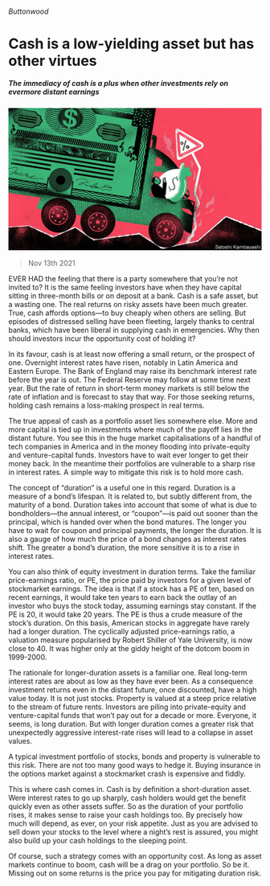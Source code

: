 ###### Buttonwood

# Cash is a low-yielding asset but has other virtues 

##### The immediacy of cash is a plus when other investments rely on evermore distant earnings 

![image](images/20211113_FND002_0.jpg) 

> Nov 13th 2021 

EVER HAD the feeling that there is a party somewhere that you’re not invited to? It is the same feeling investors have when they have capital sitting in three-month bills or on deposit at a bank. Cash is a safe asset, but a wasting one. The real returns on risky assets have been much greater. True, cash affords options—to buy cheaply when others are selling. But episodes of distressed selling have been fleeting, largely thanks to central banks, which have been liberal in supplying cash in emergencies. Why then should investors incur the opportunity cost of holding it?

In its favour, cash is at least now offering a small return, or the prospect of one. Overnight interest rates have risen, notably in Latin America and Eastern Europe. The Bank of England may raise its benchmark interest rate before the year is out. The Federal Reserve may follow at some time next year. But the rate of return in short-term money markets is still below the rate of inflation and is forecast to stay that way. For those seeking returns, holding cash remains a loss-making prospect in real terms.


The true appeal of cash as a portfolio asset lies somewhere else. More and more capital is tied up in investments where much of the payoff lies in the distant future. You see this in the huge market capitalisations of a handful of tech companies in America and in the money flooding into private-equity and venture-capital funds. Investors have to wait ever longer to get their money back. In the meantime their portfolios are vulnerable to a sharp rise in interest rates. A simple way to mitigate this risk is to hold more cash.

The concept of “duration” is a useful one in this regard. Duration is a measure of a bond’s lifespan. It is related to, but subtly different from, the maturity of a bond. Duration takes into account that some of what is due to bondholders—the annual interest, or “coupon”—is paid out sooner than the principal, which is handed over when the bond matures. The longer you have to wait for coupon and principal payments, the longer the duration. It is also a gauge of how much the price of a bond changes as interest rates shift. The greater a bond’s duration, the more sensitive it is to a rise in interest rates.

You can also think of equity investment in duration terms. Take the familiar price-earnings ratio, or PE, the price paid by investors for a given level of stockmarket earnings. The idea is that if a stock has a PE of ten, based on recent earnings, it would take ten years to earn back the outlay of an investor who buys the stock today, assuming earnings stay constant. If the PE is 20, it would take 20 years. The PE is thus a crude measure of the stock’s duration. On this basis, American stocks in aggregate have rarely had a longer duration. The cyclically adjusted price-earnings ratio, a valuation measure popularised by Robert Shiller of Yale University, is now close to 40. It was higher only at the giddy height of the dotcom boom in 1999-2000.

The rationale for longer-duration assets is a familiar one. Real long-term interest rates are about as low as they have ever been. As a consequence investment returns even in the distant future, once discounted, have a high value today. It is not just stocks. Property is valued at a steep price relative to the stream of future rents. Investors are piling into private-equity and venture-capital funds that won’t pay out for a decade or more. Everyone, it seems, is long duration. But with longer duration comes a greater risk that unexpectedly aggressive interest-rate rises will lead to a collapse in asset values.

A typical investment portfolio of stocks, bonds and property is vulnerable to this risk. There are not too many good ways to hedge it. Buying insurance in the options market against a stockmarket crash is expensive and fiddly.

This is where cash comes in. Cash is by definition a short-duration asset. Were interest rates to go up sharply, cash holders would get the benefit quickly even as other assets suffer. So as the duration of your portfolio rises, it makes sense to raise your cash holdings too. By precisely how much will depend, as ever, on your risk appetite. Just as you are advised to sell down your stocks to the level where a night’s rest is assured, you might also build up your cash holdings to the sleeping point.

Of course, such a strategy comes with an opportunity cost. As long as asset markets continue to boom, cash will be a drag on your portfolio. So be it. Missing out on some returns is the price you pay for mitigating duration risk.


